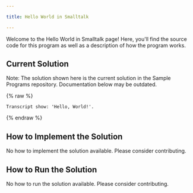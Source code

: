 ```yaml
---

title: Hello World in Smalltalk

---
```


Welcome to the Hello World in Smalltalk page! Here, you'll find the source code for this program as well as a description of how the program works.

## Current Solution

Note: The solution shown here is the current solution in the Sample Programs repository. Documentation below may be outdated.

{% raw %}

```Smalltalk
Transcript show: 'Hello, World!'.

```

{% endraw %}

## How to Implement the Solution

No how to implement the solution available. Please consider contributing.

## How to Run the Solution

No how to run the solution available. Please consider contributing.
